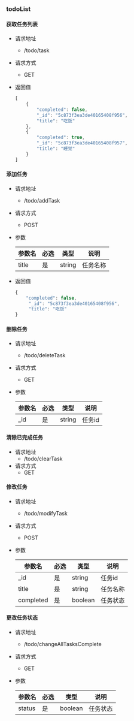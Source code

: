 ### todoList
#### 获取任务列表

- 请求地址

  - /todo/task

- 请求方式

  - GET

- 返回值

  ```javascript
  [
      {
          "completed": false,
          "_id": "5c873f3ea3de40165408f956",
          "title": "吃饭"
      },
      {
          "completed": true,
          "_id": "5c873f3ea3de40165408f957",
          "title": "睡觉"
      }
  ]
  ```

#### 添加任务

- 请求地址

  - /todo/addTask

- 请求方式

  - POST

- 参数

  | 参数名 | 必选 | 类型   | 说明     |
  | ------ | ---- | ------ | -------- |
  | title  | 是   | string | 任务名称 |

- 返回值

  ```javascript
  {
      "completed": false,
       "_id": "5c873f3ea3de40165408f956",
       "title": "吃饭"
  }
  ```

#### 删除任务

- 请求地址

  - /todo/deleteTask

- 请求方式

  - GET

- 参数

  | 参数名 | 必选 | 类型   | 说明   |
  | ------ | ---- | ------ | ------ |
  | _id    | 是   | string | 任务id |

#### 清除已完成任务

- 请求地址
  - /todo/clearTask
- 请求方式
  - GET

#### 修改任务

- 请求地址

  - /todo/modifyTask

- 请求方式

  - POST

- 参数

  | 参数名    | 必选 | 类型    | 说明     |
  | --------- | ---- | ------- | -------- |
  | _id       | 是   | string  | 任务id   |
  | title     | 是   | string  | 任务名称 |
  | completed | 是   | boolean | 任务状态 |

#### 更改任务状态

- 请求地址

  - /todo/changeAllTasksComplete

- 请求方式

  - GET

- 参数

  | 参数名 | 必选 | 类型    | 说明     |
  | ------ | ---- | ------- | -------- |
  | status | 是   | boolean | 任务状态 |
